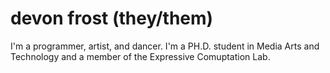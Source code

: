 # devon frost (they/them)
I'm a programmer, artist, and dancer. 
I'm a PH.D. student in Media Arts and Technology and a member of the Expressive Comuptation Lab.